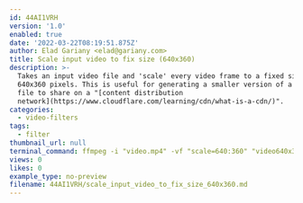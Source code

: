 ```yaml
---
id: 44AI1VRH
version: '1.0'
enabled: true
date: '2022-03-22T08:19:51.875Z'
author: Elad Gariany <elad@gariany.com>
title: Scale input video to fix size (640x360)
description: >-
  Takes an input video file and 'scale' every video frame to a fixed size of
  640x360 pixels. This is useful for generating a smaller version of a video
  file to share on a "[content distribution
  network](https://www.cloudflare.com/learning/cdn/what-is-a-cdn/)".
categories:
  - video-filters
tags:
  - filter
thumbnail_url: null
terminal_command: ffmpeg -i "video.mp4" -vf "scale=640:360" "video640x360.mp4"
views: 0
likes: 0
example_type: no-preview
filename: 44AI1VRH/scale_input_video_to_fix_size_640x360.md
---
```

